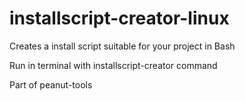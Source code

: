 # installscript-creator-linux
Creates a install script suitable for your project in Bash

Run in terminal with installscript-creator command

Part of peanut-tools
